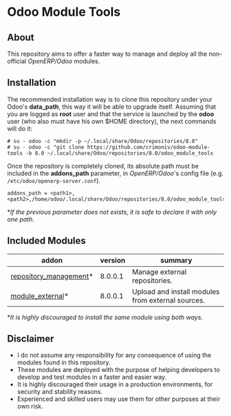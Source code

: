 Odoo Module Tools
=================

About
-----

This repository aims to offer a faster way to manage and deploy all the non-official *OpenERP/Odoo* modules.


Installation
------------

The recommended installation way is to clone this repository under your Odoo's **data_path**, this way it will be able to upgrade itself. Assuming that you are logged as **root** user and that the service is launched by the **odoo** user (who also must have his own $HOME directory), the next commands will do it:

```
# su - odoo -c "mkdir -p ~/.local/share/Odoo/repositories/8.0"
# su - odoo -c "git clone https://github.com/crimoniv/odoo-module-tools -b 8.0 ~/.local/share/Odoo/repositories/8.0/odoo_module_tools
```

Once the repository is completely cloned, its absolute path must be included in the **addons_path** parameter, in *OpenERP/Odoo*'s config file (e.g. `/etc/odoo/openerp-server.conf`).

```
addons_path = <path1>,<path2>,/home/odoo/.local/share/Odoo/repositories/8.0/odoo_module_tools
```

\**If the previous parameter does not exists, it is safe to declare it with only one path.*


Included Modules
----------------

addon | version | summary
--- | --- | ---
[repository_management](repository_management/)* | 8.0.0.1 | Manage external repositories.
[module_external](module_external/)* | 8.0.0.1 | Upload and install modules from external sources.

\**It is highly discouraged to install the same module using both ways.*


Disclaimer
----------

* I do not assume any responsibility for any consequence of using the modules found in this repository.
* These modules are deployed with the purpose of helping developers to develop and test modules in a faster and easier way.
* It is highly discouraged their usage in a production environments, for security and stability reasons.
* Experienced and skilled users may use them for other purposes at their own risk.
